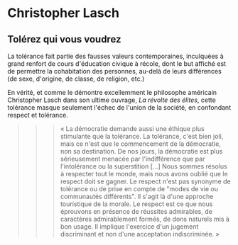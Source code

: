 Christopher Lasch
====

## Tolérez qui vous voudrez 

La tolérance fait partie des fausses valeurs contemporaines, inculquées à grand renfort de cours d'éducation civique à récole, dont le but affiché est de permettre la cohabitation des personnes, au-delà de leurs différences (de sexe, d'origine, de classe, de religion, etc.)

En vérité, et comme le démontre excellemment le philosophe américain Christopher Lasch dans son ultime ouvrage, *La révolte des élites*, cette tolérance masque seulement l'échec de l'union de la société, en confondant respect et tolérance. 

>>> « La démocratie demande aussi une éthique plus stimulante que la tolérance. La tolérance, c'est bien joli, mais ce n'est que le commencement de la démocratie, non sa destination. De nos jours, la démocratie est plus sérieusement menacée par l'indifférence que par l'intolérance ou la superstition [...] Nous sommes résolus à respecter tout le monde, mais nous avons oublié que le respect doit se gagner. Le respect n'est pas synonyme de tolérance ou de prise en compte de "modes de vie ou communautés différents". Il s'agit là d'une approche touristique de la morale. Le respect est ce que nous éprouvons en présence de réussites admirables, de caractères admirablement formés, de dons naturels mis à bon usage. Il implique l'exercice d'un jugement discriminant et non d'une acceptation indiscriminée. »
